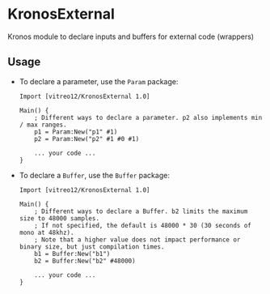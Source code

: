 # KronosExternal
Kronos module to declare inputs and buffers for external code (wrappers)

## Usage

- To declare a parameter, use the `Param` package:

    ```
    Import [vitreo12/KronosExternal 1.0]

    Main() {
        ; Different ways to declare a parameter. p2 also implements min / max ranges.
        p1 = Param:New("p1" #1)
        p2 = Param:New("p2" #1 #0 #1)

        ... your code ...
    }
    ```

- To declare a `Buffer`, use the `Buffer` package:

    ```
    Import [vitreo12/KronosExternal 1.0]

    Main() {
        ; Different ways to declare a Buffer. b2 limits the maximum size to 48000 samples.
        ; If not specified, the default is 48000 * 30 (30 seconds of mono at 48khz).
        ; Note that a higher value does not impact performance or binary size, but just compilation times.
        b1 = Buffer:New("b1")
        b2 = Buffer:New("b2" #48000)

        ... your code ...
    }
    ```
